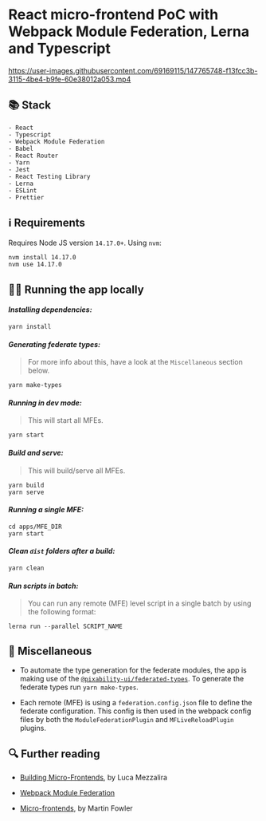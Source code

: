 # React micro-frontend PoC with Webpack Module Federation, Lerna and Typescript

https://user-images.githubusercontent.com/69169115/147765748-f13fcc3b-3115-4be4-b9fe-60e38012a053.mp4

## 📚 Stack

```
- React
- Typescript
- Webpack Module Federation
- Babel
- React Router
- Yarn
- Jest
- React Testing Library
- Lerna
- ESLint
- Prettier
```

## ℹ️ Requirements

Requires Node JS version `14.17.0+`. Using `nvm`:

```sh
nvm install 14.17.0
nvm use 14.17.0
```

## 🏃‍♀️ Running the app locally

#### _Installing dependencies:_

```
yarn install
```

#### _Generating federate types:_

> For more info about this, have a look at the `Miscellaneous` section below.

```
yarn make-types
```

#### _Running in dev mode:_

> This will start all MFEs.

```
yarn start
```

#### _Build and serve:_

> This will build/serve all MFEs.

```
yarn build
yarn serve
```

#### _Running a single MFE:_

```
cd apps/MFE_DIR
yarn start
```

#### _Clean `dist` folders after a build:_

```
yarn clean
```

#### _Run scripts in batch:_

> You can run any remote (MFE) level script in a single batch by using the following format:

```
lerna run --parallel SCRIPT_NAME
```

## 🧩 Miscellaneous

- To automate the type generation for the federate modules, the app is making use of the [`@pixability-ui/federated-types`](https://github.com/pixability/federated-types). To generate the federate types run `yarn make-types`.

- Each remote (MFE) is using a `federation.config.json` file to define the federate configuration. This config is then used in the webpack config files by both the `ModuleFederationPlugin` and `MFLiveReloadPlugin` plugins.

## 🔍 Further reading

- [Building Micro-Frontends](https://www.oreilly.com/library/view/building-micro-frontends/9781492082989/), by Luca Mezzalira

- [Webpack Module Federation](https://webpack.js.org/concepts/module-federation/)

- [Micro-frontends](https://martinfowler.com/articles/micro-frontends.html), by Martin Fowler
